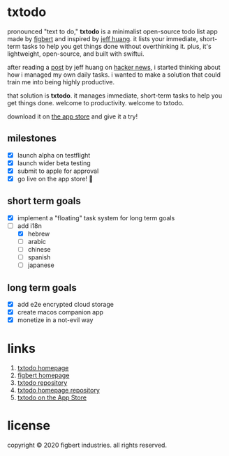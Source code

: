 # txtodo

pronounced "text to do," **txtodo** is a minimalist open-source todo list app made by [figbert][0] and inspired by [jeff huang][1]. it lists your immediate, short-term tasks to help you get things done without overthinking it. plus, it's lightweight, open-source, and built with swiftui.

after reading a [post][2] by jeff huang on [hacker news][3], i started thinking about how i managed my own daily tasks. i wanted to make a solution that could train me into being highly productive.

that solution is **txtodo**. it manages immediate, short-term tasks to help you get things done. welcome to productivity. welcome to txtodo.

download it on [the app store](https://apps.apple.com/us/app/txtodo/id1504609185) and give it a try!

## milestones
- [x] launch alpha on testflight
- [x] launch wider beta testing
- [x] submit to apple for approval
- [x] go live on the app store! :tada:

## short term goals
- [x] implement a "floating" task system for long term goals
- [ ] add i18n
	- [x] hebrew
	- [ ] arabic
	- [ ] chinese
	- [ ] spanish
	- [ ] japanese

## long term goals
- [x] add e2e encrypted cloud storage
- [x] create macos companion app
- [x] monetize in a not-evil way

# links
1. [txtodo homepage](https://txtodo.app/)
2. [figbert homepage](https://figbert.com/)
3. [txtodo repository](https://github.com/therealFIGBERT/txtodo)
4. [txtodo homepage repository](https://github.com/therealFIGBERT/txtodo.app)
5. [txtodo on the App Store](https://apps.apple.com/us/app/txtodo/id1504609185)

# license
copyright © 2020 figbert industries. all rights reserved.

[0]: https://figbert.com/
[1]: https://jeffhuang.com/productivity_text_file/
[2]: https://news.ycombinator.com/item?id=22276184
[3]: https://news.ycombinator.com/
